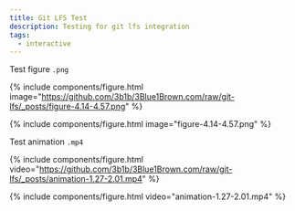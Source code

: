 ```yaml
---
title: Git LFS Test
description: Testing for git lfs integration
tags:
  - interactive
---
```


Test figure `.png`

{% include components/figure.html image="https://github.com/3b1b/3Blue1Brown.com/raw/git-lfs/_posts/figure-4.14-4.57.png" %}

<!-- This next figure doesn't work, but could be the final format we use -->

{% include components/figure.html image="figure-4.14-4.57.png" %}

Test animation `.mp4`

{% include components/figure.html video="https://github.com/3b1b/3Blue1Brown.com/raw/git-lfs/_posts/animation-1.27-2.01.mp4" %}

<!-- This next figure doesn't work, but could be the final format we use -->

{% include components/figure.html video="animation-1.27-2.01.mp4" %}
